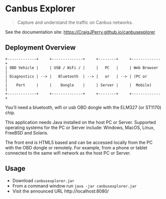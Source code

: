 Canbus Explorer
===============

> Capture and understand the traffic on Canbus networks.

See the documentation site: https://CraigJPerry.github.io/canbusexplorer

Deployment Overview
-------------------

    +-------------+     +--------------+     +--------+     +-------------+
    | OBD Vehicle |     | USB / WiFi / |     |   PC   |     | Web Browser |
    | Diagnostics | --> |   Bluetooth  | --> |   or   | --> | (PC or      |
    |    Port     |     |    Dongle    |     | Server |     |  Mobile)    |
    +-------------+     +--------------+     +--------+     +-------------+

You'll need a bluetooth, wifi or usb OBD dongle with the ELM327 (or ST1170)
chip.

This application needs Java installed on the host PC or Server. Supported
operating systems for the PC or Server include: Windows, MacOS, Linux,
FreeBSD and Solaris.

The front end is HTML5 based and can be accessed locally from the PC with the
OBD dongle or remotely. For example, from a phone or tablet connected to the
same wifi network as the host PC or Server.


Usage
-----

* Download `canbusexplorer.jar`
* From a command window run `java -jar canbusexplorer.jar`
* Visit the announced URL http://localhost:8080/
